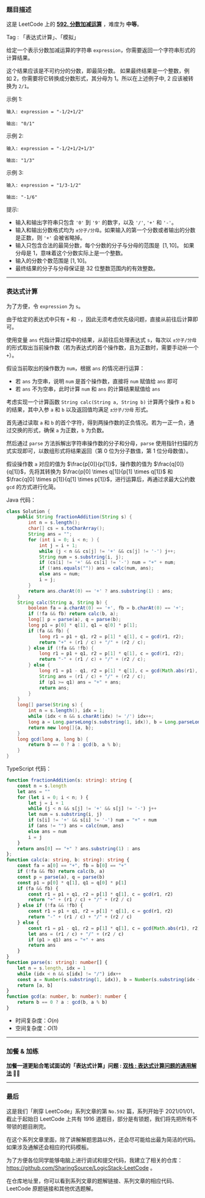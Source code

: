 ### 题目描述

这是 LeetCode 上的 **[592. 分数加减运算](https://leetcode.cn/problems/fraction-addition-and-subtraction/solution/by-ac_oier-rmpy/)** ，难度为 **中等**。

Tag : 「表达式计算」、「模拟」



给定一个表示分数加减运算的字符串 `expression`，你需要返回一个字符串形式的计算结果。 

这个结果应该是不可约分的分数，即最简分数。 如果最终结果是一个整数，例如 $2$，你需要将它转换成分数形式，其分母为 $1$。所以在上述例子中, $2$ 应该被转换为 `2/1`。

示例 1:
```
输入: expression = "-1/2+1/2"

输出: "0/1"
```
示例 2:
```
输入: expression = "-1/2+1/2+1/3"

输出: "1/3"
```
示例 3:
```
输入: expression = "1/3-1/2"

输出: "-1/6"
```

提示:
* 输入和输出字符串只包含 `'0'` 到 `'9'` 的数字，以及 `'/'`, `'+'` 和 `'-'`。 
* 输入和输出分数格式均为 `±分子/分母`。如果输入的第一个分数或者输出的分数是正数，则 `'+'` 会被省略掉。
* 输入只包含合法的最简分数，每个分数的分子与分母的范围是  $[1,10]$。 如果分母是 $1$，意味着这个分数实际上是一个整数。
* 输入的分数个数范围是 $[1,10]$。
* 最终结果的分子与分母保证是 $32$ 位整数范围内的有效整数。

---

### 表达式计算

为了方便，令 `expression` 为 `s`。

由于给定的表达式中只有 `+` 和 `-`，因此无须考虑优先级问题，直接从前往后计算即可。

使用变量 `ans` 代指计算过程中的结果，从前往后处理表达式 `s`，每次以 `±分子/分母` 的形式取出当前操作数（若为表达式的首个操作数，且为正数时，需要手动补一个 `+`）。

假设当前取出的操作数为 `num`，根据 `ans` 的情况进行运算：

* 若 `ans` 为空串，说明 `num` 是首个操作数，直接将 `num` 赋值给 `ans` 即可
* 若 `ans` 不为空串，此时计算 `num` 和 `ans` 的计算结果赋值给 `ans`

考虑实现一个计算函数 `String calc(String a, String b)` 计算两个操作 `a` 和 `b` 的结果，其中入参 `a` 和 `b` 以及返回值均满足 `±分子/分母` 形式。

首先通过读取 `a` 和 `b` 的首个字符，得到两操作数的正负情况。若为一正一负，通过交换的形式，确保 `a` 为正数，`b` 为负数。

然后通过 `parse` 方法拆解出字符串操作数的分子和分母，`parse` 使用指针扫描的方式实现即可，以数组形式将结果返回（第 $0$ 位为分子数值，第 $1$ 位分母数值）。

假设操作数 `a` 对应的值为 $\frac{p[0]}{p[1]}$，操作数的值为 $\frac{q[0]}{q[1]}$，先将其转换为 $\frac{p[0] \times q[1]}{p[1] \times q[1]}$ 和 $\frac{q[0] \times p[1]}{q[1] \times p[1]}$，进行运算后，再通过求最大公约数 `gcd` 的方式进行化简。

Java 代码：
```java
class Solution {
    public String fractionAddition(String s) {
        int n = s.length();
        char[] cs = s.toCharArray();
        String ans = "";
        for (int i = 0; i < n; ) {
            int j = i + 1;
            while (j < n && cs[j] != '+' && cs[j] != '-') j++;
            String num = s.substring(i, j);
            if (cs[i] != '+' && cs[i] != '-') num = "+" + num;
            if (!ans.equals("")) ans = calc(num, ans);
            else ans = num;
            i = j;
        }
        return ans.charAt(0) == '+' ? ans.substring(1) : ans;
    }
    String calc(String a, String b) {
        boolean fa = a.charAt(0) == '+', fb = b.charAt(0) == '+';
        if (!fa && fb) return calc(b, a);
        long[] p = parse(a), q = parse(b);
        long p1 = p[0] * q[1], q1 = q[0] * p[1];
        if (fa && fb) {
            long r1 = p1 + q1, r2 = p[1] * q[1], c = gcd(r1, r2);
            return "+" + (r1 / c) + "/" + (r2 / c);
        } else if (!fa && !fb) {
            long r1 = p1 + q1, r2 = p[1] * q[1], c = gcd(r1, r2);
            return "-" + (r1 / c) + "/" + (r2 / c);
        } else {
            long r1 = p1 - q1, r2 = p[1] * q[1], c = gcd(Math.abs(r1), r2);
            String ans = (r1 / c) + "/" + (r2 / c);
            if (p1 >= q1) ans = "+" + ans;
            return ans;
        }
    }
    long[] parse(String s) {
        int n = s.length(), idx = 1;
        while (idx < n && s.charAt(idx) != '/') idx++;
        long a = Long.parseLong(s.substring(1, idx)), b = Long.parseLong(s.substring(idx + 1));
        return new long[]{a, b};
    }
    long gcd(long a, long b) {
        return b == 0 ? a : gcd(b, a % b);
    }
}
```
TypeScript 代码：
```TypeScript
function fractionAddition(s: string): string {
    const n = s.length
    let ans = ""
    for (let i = 0; i < n; ) {
        let j = i + 1
        while (j < n && s[j] != '+' && s[j] != '-') j++
        let num = s.substring(i, j)
        if (s[i] != '+' && s[i] != '-') num = "+" + num
        if (ans != "") ans = calc(num, ans)
        else ans = num
        i = j
    }
    return ans[0] == "+" ? ans.substring(1) : ans
};
function calc(a: string, b: string): string {
    const fa = a[0] == "+", fb = b[0] == "+"
    if (!fa && fb) return calc(b, a)
    const p = parse(a), q = parse(b)
    const p1 = p[0] * q[1], q1 = q[0] * p[1]
    if (fa && fb) {
        const r1 = p1 + q1, r2 = p[1] * q[1], c = gcd(r1, r2)
        return "+" + (r1 / c) + "/" + (r2 / c)
    } else if (!fa && !fb) {
        const r1 = p1 + q1, r2 = p[1] * q[1], c = gcd(r1, r2)
        return "-" + (r1 / c) + "/" + (r2 / c)
    } else {
        const r1 = p1 - q1, r2 = p[1] * q[1], c = gcd(Math.abs(r1), r2)
        let ans = (r1 / c) + "/" + (r2 / c)
        if (p1 > q1) ans = "+" + ans
        return ans
    }
}
function parse(s: string): number[] {
    let n = s.length, idx = 1
    while (idx < n && s[idx] != "/") idx++
    const a = Number(s.substring(1, idx)), b = Number(s.substring(idx + 1))
    return [a, b]
}
function gcd(a: number, b: number): number {
    return b == 0 ? a : gcd(b, a % b)
}
```
* 时间复杂度：$O(n)$
* 空间复杂度：$O(1)$

---

### 加餐 & 加练

**加餐一道更贴合笔试面试的「表达式计算」问题 : [双栈 : 表达式计算问题的通用解法](https://mp.weixin.qq.com/s?__biz=MzU4NDE3MTEyMA==&mid=2247492602&idx=1&sn=135fd5b530189f13e0395414a6b47893) 🎉🎉**

---

### 最后

这是我们「刷穿 LeetCode」系列文章的第 `No.592` 篇，系列开始于 2021/01/01，截止于起始日 LeetCode 上共有 1916 道题目，部分是有锁题，我们将先把所有不带锁的题目刷完。

在这个系列文章里面，除了讲解解题思路以外，还会尽可能给出最为简洁的代码。如果涉及通解还会相应的代码模板。

为了方便各位同学能够电脑上进行调试和提交代码，我建立了相关的仓库：https://github.com/SharingSource/LogicStack-LeetCode 。

在仓库地址里，你可以看到系列文章的题解链接、系列文章的相应代码、LeetCode 原题链接和其他优选题解。

